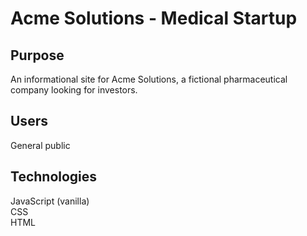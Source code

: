 # Acme Solutions -  Medical Startup

## Purpose
An informational site for Acme Solutions, a fictional pharmaceutical company looking for investors.

## Users
General public

## Technologies
JavaScript (vanilla)  
CSS  
HTML  
